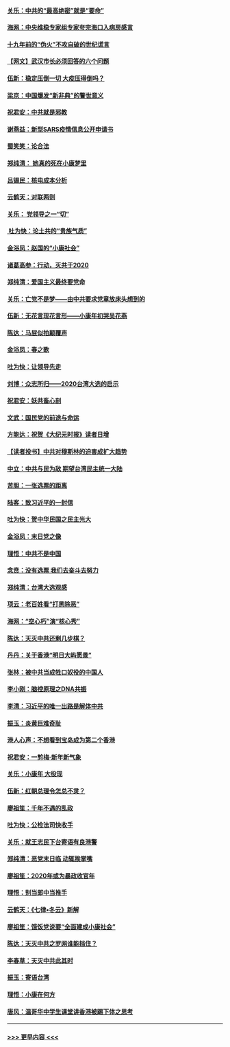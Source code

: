 #### [关乐：中共的“最高绝密”就是“要命”](../pages/nsc993/n11816946.md?t=01250533) 
#### [海网：中央维稳专家组专家夸完海口入病房感言](../pages/nsc993/n11815138.md?t=01250533) 
#### [十九年前的“伪火”不攻自破的世纪谎言](../pages/nsc993/n11813238.md?t=01250533) 
#### [【网文】武汉市长必须回答的六个问题](../pages/nsc993/n11813848.md?t=01250533) 
#### [伍新：稳定压倒一切 大疫压得倒吗？](../pages/nsc993/n11812634.md?t=01250533) 
#### [梁京：中国爆发“新非典”的警世意义](../pages/nsc993/n11812554.md?t=01250533) 
#### [祝君安：中共就是邪教](../pages/nsc993/n11812431.md?t=01250533) 
#### [谢燕益：新型SARS疫情信息公开申请书](../pages/nsc993/n11808840.md?t=01250533) 
#### [蜀笑笑：论合法](../pages/nsc993/n11808064.md?t=01250533) 
#### [郑纯清： 她真的死在小康梦里](../pages/nsc993/n11806623.md?t=01250533) 
#### [吕锡民：核电成本分析](../pages/nsc993/n11806284.md?t=01250533) 
#### [云鹤天：对联两则](../pages/nsc993/n11805957.md?t=01250533) 
#### [关乐： 党领导之一“切”](../pages/nsc993/n11804505.md?t=01250533) 
#### [ 吐为快：论土共的“贵族气质”](../pages/nsc993/n11804490.md?t=01250533) 
#### [金浴凤：赵国的“小康社会”](../pages/nsc993/n11804452.md?t=01250533) 
#### [诸葛高参：行动，灭共于2020](../pages/nsc993/n11804120.md?t=01250533) 
#### [郑纯清：爱国主义最终要党命](../pages/nsc993/n11802197.md?t=01250533) 
#### [关乐：亡党不是梦——由中共要求党章放床头想到的](../pages/nsc993/n11802156.md?t=01250533) 
#### [伍新：无花言现花言形——小康年初哭吴花燕](../pages/nsc993/n11800044.md?t=01250533) 
#### [陈达：马屁似拍颠覆声](../pages/nsc993/n11800010.md?t=01250533) 
#### [金浴凤：春之歌](../pages/nsc993/n11797687.md?t=01250533) 
#### [吐为快：让领导先走](../pages/nsc993/n11797512.md?t=01250533) 
#### [刘博：众志所归——2020台湾大选的启示](../pages/nsc993/n11796878.md?t=01250533) 
#### [祝君安：妖共畜心剖](../pages/nsc993/n11794273.md?t=01250533) 
#### [文武：国民党的前途与命运](../pages/nsc993/n11794198.md?t=01250533) 
#### [方能达：祝贺《大纪元时报》读者日增](../pages/nsc993/n11793807.md?t=01250533) 
#### [【读者投书】中共对穆斯林的迫害成扩大趋势](../pages/nsc993/n11791371.md?t=01250533) 
#### [中立：中共与民为敌 期望台湾民主统一大陆](../pages/nsc993/n11790392.md?t=01250533) 
#### [苦胆：一张选票的距离](../pages/nsc993/n11788914.md?t=01250533) 
#### [陆客：致习近平的一封信](../pages/nsc993/n11788867.md?t=01250533) 
#### [吐为快：贺中华民国之民主光大](../pages/nsc993/n11788618.md?t=01250533) 
#### [金浴凤：末日党之像](../pages/nsc993/n11787475.md?t=01250533) 
#### [理悟：中共不是中国](../pages/nsc993/n11787463.md?t=01250533) 
#### [念贲：没有选票  我们去奋斗去努力](../pages/nsc993/n11787398.md?t=01250533) 
#### [郑纯清：台湾大选观感](../pages/nsc993/n11786210.md?t=01250533) 
#### [项云：老百姓看“打黑除恶”](../pages/nsc993/n11785398.md?t=01250533) 
#### [海网：“空心朽”演“核心秀”](../pages/nsc993/n11783874.md?t=01250533) 
#### [陈达：天灭中共还剩几步棋？](../pages/nsc993/n11783719.md?t=01250533) 
#### [丹丹：关于香港“明日大屿愿景”](../pages/nsc993/n11783273.md?t=01250533) 
#### [张林：被中共当成牲口奴役的中国人](../pages/nsc993/n11782397.md?t=01250533) 
#### [李小刚：脑控原理之DNA共振](../pages/nsc993/n11780962.md?t=01250533) 
#### [李清：习近平的唯一出路是解体中共](../pages/nsc993/n11780866.md?t=01250533) 
#### [振玉：炎黄巨难奇耻](../pages/nsc993/n11779632.md?t=01250533) 
#### [港人心声：不想看到宝岛成为第二个香港](../pages/nsc993/n11778817.md?t=01250533) 
#### [祝君安：一剪梅‧新年新气象](../pages/nsc993/n11776340.md?t=01250533) 
#### [关乐：小康年 大役现](../pages/nsc993/n11774213.md?t=01250533) 
#### [伍新：红朝总理令怎总不灵？](../pages/nsc993/n11770813.md?t=01250533) 
#### [廖祖笙：千年不遇的乱政](../pages/nsc993/n11770373.md?t=01250533) 
#### [吐为快：公检法司快收手](../pages/nsc993/n11770359.md?t=01250533) 
#### [关乐：就王志民下台寄语有良港警](../pages/nsc993/n11769903.md?t=01250533) 
#### [郑纯清：恶党末日临 动辄挨掌嘴](../pages/nsc993/n11769356.md?t=01250533) 
#### [廖祖笙：2020年或为暴政收官年](../pages/nsc993/n11768216.md?t=01250533) 
#### [理悟：别当郎中当推手](../pages/nsc993/n11768243.md?t=01250533) 
#### [云鹤天：《七律▪冬云》新解](../pages/nsc993/n11768204.md?t=01250533) 
#### [廖祖笙：饿饭党说要“全面建成小康社会”](../pages/nsc993/n11767482.md?t=01250533) 
#### [陈达：天灭中共之罗网谁能挡住？](../pages/nsc993/n11767465.md?t=01250533) 
#### [李春草：天灭中共此其时](../pages/nsc993/n11767452.md?t=01250533) 
#### [振玉：寄语台湾](../pages/nsc993/n11767432.md?t=01250533) 
#### [理悟：小康在何方](../pages/nsc993/n11767394.md?t=01250533) 
#### [唐风：温哥华中学生课堂讲香港被踢下体之思考](../pages/nsc993/n11766848.md?t=01250533) 

----
#### [ >>> 更早内容 <<< ](../indexes/nsc993-earlier.md)
